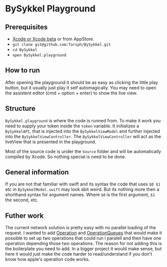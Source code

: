 # BySykkel Playground

## Prerequisites 
- [Xcode or Xcode beta](https://developer.apple.com/download/) or from AppStore.
- `git clone git@github.com:Torsph/BySykkel.git`
- `cd BySykkel`
- `open BySykkel.playground`

## How to run
After opening the playground it should be as easy as clicking the little play button, but it usually just play it self automagically.
You may need to open the assistent editor (cmd + option + enter) to show the live view.

## Structure
`BySykkel.playground` is where the code is runned from. To make it work you need to supply your token inside the `token` variable.
It initializes a `BySykkelAPI`, that is injected into the `BySykkelViewModel` and further injected into the `BySykkelViewController`.
The `BySykkelViewController` will act as the liveView that is presented in the playground.

Most of the source code is under the `Source` folder and will be automatically compiled by Xcode. So nothing special is need to be done.

## General information
If you are not that familiar with swift and its syntax the code that uses `$0 $1` etc in `BySykkelModel.swift` may look abit weird.
But its nothing more then a shorthand syntax for argument names. Where `$0` is the first argument, `$1` the second, etc.

## Futher work
The current network solution is pretty easy with no parallel loading of the request. I wanted to add [Operation](https://developer.apple.com/documentation/foundation/operation) and [OperationQueues](https://developer.apple.com/documentation/foundation/operationqueue) that  would make it possible to set up two operations that could run i paralell and then have one operation depending those two operations. The reason for not adding this is the boilerplate you need to add. In a bigger project it would make sense, but here it would just make the code harder to read/understand if you don't know how apple's 
operation code works.

